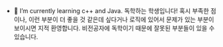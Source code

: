 
- 🌱 I’m currently learning c++ and Java.
독학하는 학생입니다! 혹시 부족한 점이나, 이런 부분이 더 좋을 것 같은데 싶다거나 로직에 있어서 문제가 있는 부분이 보이시면 지적 환영합니다. 비전공자에 독학이기 때문에 잘못된 부분들이 있을 수 있습니다.
<!---
park-yina/park-yina is a ✨ special ✨ repository because its `README.md` (this file) appears on your GitHub profile.
You can click the Preview link to take a look at your changes.
--->
